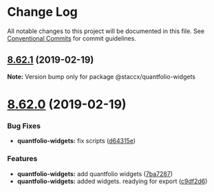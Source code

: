 # Change Log

All notable changes to this project will be documented in this file.
See [Conventional Commits](https://conventionalcommits.org) for commit guidelines.

## [8.62.1](https://bitbucket.org/stacc-flow/bento/compare/v8.62.0...v8.62.1) (2019-02-19)

**Note:** Version bump only for package @staccx/quantfolio-widgets





# [8.62.0](https://bitbucket.org/stacc-flow/bento/compare/v8.61.0...v8.62.0) (2019-02-19)


### Bug Fixes

* **quantfolio-widgets:** fix scripts ([d64315e](https://bitbucket.org/stacc-flow/bento/commits/d64315e))


### Features

* **quantfolio-widgets:** add quantfolio widgets ([7ba7287](https://bitbucket.org/stacc-flow/bento/commits/7ba7287))
* **quantfolio-widgets:** added widgets. readying for export ([c9df2d6](https://bitbucket.org/stacc-flow/bento/commits/c9df2d6))
